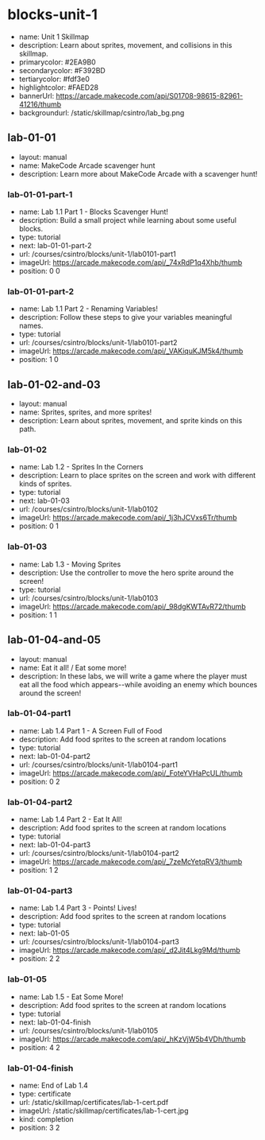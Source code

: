 # blocks-unit-1

* name: Unit 1 Skillmap
* description: Learn about sprites, movement, and collisions in this skillmap.
* primarycolor: #2EA9B0
* secondarycolor: #F392BD
* tertiarycolor: #fdf3e0
* highlightcolor: #FAED28
* bannerUrl: https://arcade.makecode.com/api/S01708-98615-82961-41216/thumb
* backgroundurl: /static/skillmap/csintro/lab_bg.png

## lab-01-01

* layout: manual
* name: MakeCode Arcade scavenger hunt
* description: Learn more about MakeCode Arcade with a scavenger hunt!

### lab-01-01-part-1

* name: Lab 1.1 Part 1 - Blocks Scavenger Hunt!
* description: Build a small project while learning about some useful blocks.
* type: tutorial
* next: lab-01-01-part-2
* url: /courses/csintro/blocks/unit-1/lab0101-part1
* imageUrl: https://arcade.makecode.com/api/_74xRdP1q4Xhb/thumb
* position: 0 0

### lab-01-01-part-2

* name: Lab 1.1 Part 2 - Renaming Variables!
* description: Follow these steps to give your variables meaningful names.
* type: tutorial
* url: /courses/csintro/blocks/unit-1/lab0101-part2
* imageUrl: https://arcade.makecode.com/api/_VAKiquKJM5k4/thumb
* position: 1 0

## lab-01-02-and-03

* layout: manual
* name: Sprites, sprites, and more sprites!
* description: Learn about sprites, movement, and sprite kinds on this path.

### lab-01-02

* name: Lab 1.2 - Sprites In the Corners
* description: Learn to place sprites on the screen and work with different kinds of sprites.
* type: tutorial
* next: lab-01-03
* url: /courses/csintro/blocks/unit-1/lab0102
* imageUrl: https://arcade.makecode.com/api/_1j3hJCVxs6Tr/thumb
* position: 0 1

### lab-01-03

* name: Lab 1.3 - Moving Sprites
* description: Use the controller to move the hero sprite around the screen!
* type: tutorial
* url: /courses/csintro/blocks/unit-1/lab0103
* imageUrl: https://arcade.makecode.com/api/_98dgKWTAvR72/thumb
* position: 1 1

## lab-01-04-and-05

* layout: manual
* name: Eat it all! / Eat some more!
* description: In these labs, we will write a game where the player must eat all the food
which appears--while avoiding an enemy which bounces around the screen!

### lab-01-04-part1

* name: Lab 1.4 Part 1 - A Screen Full of Food
* description: Add food sprites to the screen at random locations
* type: tutorial
* next: lab-01-04-part2
* url: /courses/csintro/blocks/unit-1/lab0104-part1
* imageUrl: https://arcade.makecode.com/api/_FoteYVHaPcUL/thumb
* position: 0 2

### lab-01-04-part2

* name: Lab 1.4 Part 2 - Eat It All!
* description: Add food sprites to the screen at random locations
* type: tutorial
* next: lab-01-04-part3
* url: /courses/csintro/blocks/unit-1/lab0104-part2
* imageUrl: https://arcade.makecode.com/api/_7zeMcYetqRV3/thumb
* position: 1 2

### lab-01-04-part3

* name: Lab 1.4 Part 3 - Points! Lives!
* description: Add food sprites to the screen at random locations
* type: tutorial
* next: lab-01-05
* url: /courses/csintro/blocks/unit-1/lab0104-part3
* imageUrl: https://arcade.makecode.com/api/_d2Jit4Lkg9Md/thumb
* position: 2 2


### lab-01-05

* name: Lab 1.5 - Eat Some More!
* description: Add food sprites to the screen at random locations
* type: tutorial
* next: lab-01-04-finish
* url: /courses/csintro/blocks/unit-1/lab0105
* imageUrl: https://arcade.makecode.com/api/_hKzVjW5b4VDh/thumb
* position: 4 2


### lab-01-04-finish

* name: End of Lab 1.4
* type: certificate
* url: /static/skillmap/certificates/lab-1-cert.pdf
* imageUrl: /static/skillmap/certificates/lab-1-cert.jpg
* kind: completion
* position: 3 2